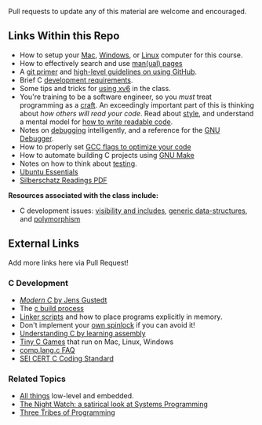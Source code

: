 Pull requests to update any of this material are welcome and encouraged.

## Links Within this Repo

-   How to setup your [Mac](system-setup/mac.md), [Windows](system-setup/windows.md), or [Linux](system-setup/linux.md) computer for this course.
-   How to effectively search and use [man(ual) pages](manpages.md)
-   A [git primer](gitprimer.md) and [high-level guidelines on using GitHub](github.md).
-   Brief C [development requirements](c.md).
-   Some tips and tricks for [using xv6](xv6.md) in the class.
-   You're training to be a software engineer, so you _must_ treat programming as a [craft](https://www2.seas.gwu.edu/~gparmer/posts/2016-03-07-code-craftsmanship.html). An exceedingly important part of this is thinking about _how others will read your code_. Read about [style](style.md), and understand a mental model for [how to write readable code](https://github.com/gwsystems/composite/blob/ppos/doc/style_guide/composite_coding_style.pdf).
-   Notes on [debugging](debugging.md) intelligently, and a reference for the [GNU Debugger](gdb.md).
-   How to properly set [GCC flags to optimize your code](gcc.md)
-   How to automate building C projects using [GNU Make](make.md)
-   Notes on how to think about [testing](testing.md).
-   [Ubuntu Essentials](ubuntu.md)
-   [Silberschatz Readings PDF](Silberschatz-Operating_Systems_Concepts.pdf)

**Resources associated with the class include:**

-   C development issues: [visibility and includes](https://www.youtube.com/watch?v=P8g4B9c0i8A&t=490s), [generic data-structures](https://www.youtube.com/watch?v=AUYYN3mqSGU&t=3s), and [polymorphism](https://www.youtube.com/watch?v=bZO0A1tj2MI)

## External Links

Add more links here via Pull Request!

### C Development

-   [_Modern C_ by Jens Gustedt](https://modernc.gforge.inria.fr/#orga1f30a5)
-   The [c build process](https://blog.feabhas.com/2012/06/the-c-build-process/)
-   [Linker scripts](http://software-dl.ti.com/ccs/esd/documents/sdto_cgt_Linker-Command-File-Primer.html) and how to place programs explicitly in memory.
-   Don't implement your [own spinlock](https://matklad.github.io//2020/01/02/spinlocks-considered-harmful.html) if you can avoid it!
-   [Understanding C by learning assembly](https://www.recurse.com/blog/7-understanding-c-by-learning-assembly)
-   [Tiny C Games](https://github.com/superjer/tinyc.games) that run on Mac, Linux, Windows
-   [comp.lang.c FAQ](http://c-faq.com/)
-   [SEI CERT C Coding Standard](https://wiki.sei.cmu.edu/confluence/display/c/SEI+CERT+C+Coding+Standard)

### Related Topics

-   [All things](https://github.com/nhivp/Awesome-Embedded) low-level and embedded.
-   [The Night Watch: a satirical look at Systems Programming](https://scholar.harvard.edu/files/mickens/files/thenightwatch.pdf)
-   [Three Tribes of Programming](https://josephg.com/blog/3-tribes/)
